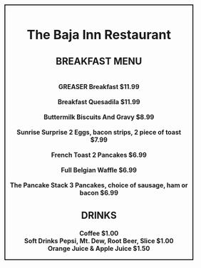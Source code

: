  <!DOCTYPE html>
<center>
<head><h1>The Baja Inn Restaurant</h1></head>
<style>
body  {background-image: url("https://cdn11.bigcommerce.com/s-ek50668lzs/images/stencil/550x550/products/2943/4252/2425__16675.1583427467.jpg?c=1?imbypass=on");

 background-size:400px;
 background-repeat:no-repeat;
  background-size: 
  background-position: center;
  width: 400px;
  height: 550px;
  border: 2px solid;
  padding-top: 10px;
  padding-right:10px;
  padding-bottom:10px;
  padding-left:10px;
  margin-top: 10px;
  margin-bottom: 10px;
  margin-right: 10px;
  margin-left: 10px;</style>
  
 
</head>

<h2><b>BREAKFAST MENU</b></b>
<h4>


<br>
GREASER Breakfast
$11.99
<br>
<br>
Breakfast Quesadila
$11.99
<br>
<br>
Buttermilk Biscuits And Gravy
$8.99
<br>
<br>
Sunrise Surprise
2 Eggs, bacon strips, 2 piece of toast
$7.99
<br>
<br>
French Toast
2 Pancakes
$6.99
<br>
<br>
Full Belgian Waffle
$6.99
<br>
<br>
The Pancake Stack
3 Pancakes, choice of sausage, ham or bacon
$6.99
<br>
<h2>DRINKS</h2>
<h4>
Coffee
$1.00
<br>
Soft Drinks
Pepsi,
Mt. Dew,
Root Beer,
Slice
$1.00
<br>
Orange Juice & Apple Juice
$1.50
</h4>

</body>


